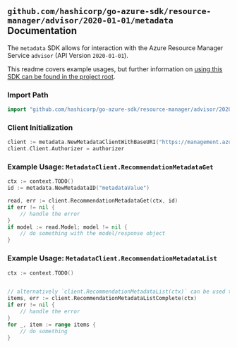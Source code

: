 
## `github.com/hashicorp/go-azure-sdk/resource-manager/advisor/2020-01-01/metadata` Documentation

The `metadata` SDK allows for interaction with the Azure Resource Manager Service `advisor` (API Version `2020-01-01`).

This readme covers example usages, but further information on [using this SDK can be found in the project root](https://github.com/hashicorp/go-azure-sdk/tree/main/docs).

### Import Path

```go
import "github.com/hashicorp/go-azure-sdk/resource-manager/advisor/2020-01-01/metadata"
```


### Client Initialization

```go
client := metadata.NewMetadataClientWithBaseURI("https://management.azure.com")
client.Client.Authorizer = authorizer
```


### Example Usage: `MetadataClient.RecommendationMetadataGet`

```go
ctx := context.TODO()
id := metadata.NewMetadataID("metadataValue")

read, err := client.RecommendationMetadataGet(ctx, id)
if err != nil {
	// handle the error
}
if model := read.Model; model != nil {
	// do something with the model/response object
}
```


### Example Usage: `MetadataClient.RecommendationMetadataList`

```go
ctx := context.TODO()


// alternatively `client.RecommendationMetadataList(ctx)` can be used to do batched pagination
items, err := client.RecommendationMetadataListComplete(ctx)
if err != nil {
	// handle the error
}
for _, item := range items {
	// do something
}
```
